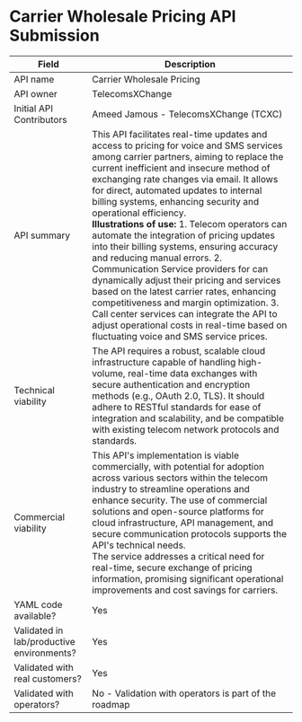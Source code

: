 # Carrier Wholesale Pricing API Submission

| **Field**                  | Description                                                                                                                                                                                                                                                                                                                                                                                                                                                                                                                                                                                                                                                                                                                                                                                                                                                                                                                                                                                                                                       |
|----------------------------|---------------------------------------------------------------------------------------------------------------------------------------------------------------------------------------------------------------------------------------------------------------------------------------------------------------------------------------------------------------------------------------------------------------------------------------------------------------------------------------------------------------------------------------------------------------------------------------------------------------------------------------------------------------------------------------------------------------------------------------------------------------------------------------------------------------------------------------------------------------------------------------------------------------------------------------------------------------------------------------------------------------------------------------------------|
| API name                   | Carrier Wholesale Pricing                                                                                                                                                                                                                                                                                                                                                                                                                                                                                                                                                                                                                                                                                                                                                                                                                                                                                                                                                                                                                        |
| API owner                  | TelecomsXChange                                                                                                                                                                                                                                                                                                                                                                                                                                                                                                                                                                                                                                                                                                                                                                                                                                                                                            |
| Initial API Contributors   | Ameed Jamous - TelecomsXChange (TCXC)                                                                                                                                                                                                                                                                                                                                                                                                                                                                                                                                                                                                                                                                                                                                                                                                                                                                                                                                                                         |
| API summary                | This API facilitates real-time updates and access to pricing for voice and SMS services among carrier partners, aiming to replace the current inefficient and insecure method of exchanging rate changes via email. It allows for direct, automated updates to internal billing systems, enhancing security and operational efficiency. <br/> **Illustrations of use:** 1. Telecom operators can automate the integration of pricing updates into their billing systems, ensuring accuracy and reducing manual errors. 2. Communication Service providers for can dynamically adjust their pricing and services based on the latest carrier rates, enhancing competitiveness and margin optimization. 3. Call center services can integrate the API to adjust operational costs in real-time based on fluctuating voice and SMS service prices. |
| Technical viability        | The API requires a robust, scalable cloud infrastructure capable of handling high-volume, real-time data exchanges with secure authentication and encryption methods (e.g., OAuth 2.0, TLS). It should adhere to RESTful standards for ease of integration and scalability, and be compatible with existing telecom network protocols and standards.                                                                                                                                                                                                                                                                                                                                                                                                                                                                                                                                                                                                                                                            |
| Commercial viability       | This API's implementation is viable commercially, with potential for adoption across various sectors within the telecom industry to streamline operations and enhance security. The use of commercial solutions and open-source platforms for cloud infrastructure, API management, and secure communication protocols supports the API's technical needs.  <br/> The service addresses a critical need for real-time, secure exchange of pricing information, promising significant operational improvements and cost savings for carriers.                                                                                                                                                                                                      |
| YAML code available?       | Yes                                                                                                                                                                                                                                                                                                                                                                                                                                                                                                                                                                                                                                                                                                                                                                                                                                                                                                                                                                                                                  |
| Validated in lab/productive environments? | Yes                                                                                                                                                                                                                                                                                                                                                                                                                                                                                                                                                                                                                                                                                                                                                                                                                                                                                                                                                                                                                                                |
| Validated with real customers? | Yes                                                                                                                                                                                                                                                                                                                                                                                                                                                                                                                                                                                                                                                                                                                                                                                                                                                                                                                                                                                                                                                |
| Validated with operators?  | No - Validation with operators is part of the roadmap                                                                                                                                                                                                                                                                                                                                                                                                                                                                                                                                                                                                                                                                                                                                                                                                                                                                                                                                                                                              |
